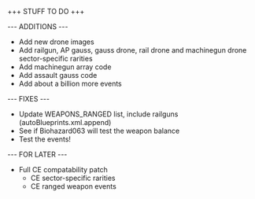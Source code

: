 +++ STUFF TO DO +++

--- ADDITIONS ---

- Add new drone images
- Add railgun, AP gauss, gauss drone, rail drone and machinegun drone sector-specific rarities
- Add machinegun array code
- Add assault gauss code
- Add about a billion more events


--- FIXES ---

- Update WEAPONS_RANGED list, include railguns (autoBlueprints.xml.append)
- See if Biohazard063 will test the weapon balance
- Test the events!


--- FOR LATER ---

- Full CE compatability patch
  - CE sector-specific rarities
  - CE ranged weapon events
